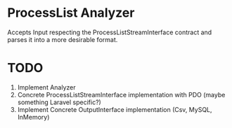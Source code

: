 # ProcessList Analyzer

Accepts Input respecting the ProcessListStreamInterface contract and parses it into a more desirable format.

# TODO
1. Implement Analyzer
2. Concrete ProcessListStreamInterface implementation with PDO (maybe something Laravel specific?)
3. Implement Concrete OutputInterface implementation (Csv, MySQL, InMemory)